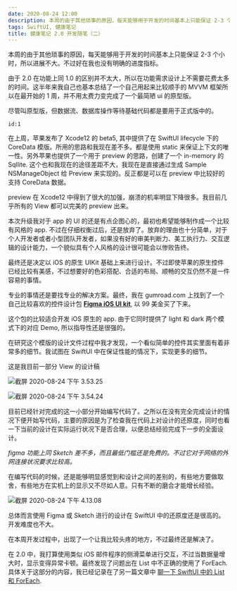 ```yaml
---
date: 2020-08-24 12:00
description: 本周的由于其他琐事的原因，每天能够用于开发的时间基本上只能保证 2-3 个小时，所以进展不大。不过好在我也没有明确的进度指标。
tags: SwiftUI, 健康笔记
title: 健康笔记 2.0 开发随笔（二）
---
```


本周的由于其他琐事的原因，每天能够用于开发的时间基本上只能保证 2-3 个小时，所以进展不大。不过好在我也没有明确的进度指标。

由于 2.0 在功能上同 1.0 的区别并不太大，所以在功能需求设计上不需要花费太多的时间。这半年来我自己也基本总结了一个自己用起来比较顺手的 MVVM 框架所以在最开始的 1 周，并不用太费力变完成了一个最简陋 ui 的原型版。

尽管叫原型版，但数据流、数据库操作等待基础代码都是要用于正式版中的。

```responser
id:1
```

在上周，苹果发布了 Xcode12 的 beta5, 其中提供了在 SwiftUI lifecycle 下的 CoreData 模版。所用的思路和我现在差不多。都是使用 static 来保证上下文的唯一性。另外苹果也提供了一个用于 preview 的思路，创建了一个 in-memory 的 Sqllite. 这个也和我现在的途径差距不大，我现在是直接通过生成 Sample NSManageObject 给 Preview 来实现的。反正都是可以在 preview 中比较好的支持 CoreData 数据。

preview 在 Xcode12 中得到了很大的加强，崩溃的机率明显下降很多。我目前几乎所有的 View 都可以完美的 preview 出来。

本次升级我对于 app 的 UI 的还是有点企图心的，最初也希望能够制作成一个比较有风格的 app. 不过在仔细权衡过后，还是放弃了。放弃的理由也十分简单，对于个人开发者或者小型团队开发者，如果没有好的审美判断力、美工执行力、交互逻辑的设计能力，一个貌似具有个人风格的设计很可能会以惨败告终。

最终还是决定以 iOS 的原生 UIKit 基础上来进行设计。不过即使苹果的原生控件已经比较有美感，不过想要好的色彩搭配、合适的布局、顺畅的交互仍然不是一件容易的事情。

专业的事情还是要找专业的解决方案。最终，我在 gumroad.com 上找到了一个自己比较喜欢的控件设计包 [**Figma iOS UI kit**](https://gumroad.com/l/iostoolkit), 以 99 美金买了下来。

这个包的比较适合开发 iOS 原生的 app. 由于它同时提供了 light 和 dark 两个模式下的对应 Demo, 所以指导性还是很强的。

在研究这个模版的设计文件过程中我才发现，一个看似简单的控件其实里面有着非常多的细节。我试图在 SwiftUI 中在保证性能的情况下，实现更多的细节。

这是我目前一部分 View 的设计稿

![截屏 2020-08-24 下午 3.53.25](https://cdn.fatbobman.com/healthnotes-develop-memo-2-1.jpg)

![截屏 2020-08-24 下午 3.54.24](https://cdn.fatbobman.com/healthnotes-develop-memo-2-2.jpg)

目前已经针对完成的这一小部分开始编写代码了。之所以在没有完全完成设计的情况下便开始写代码，主要的原因是为了检查我在代码上对设计的还原度，同时也看一下当前的设计在实际运行状况下是否合理，以便总结经验完成下一步的全面设计。

*figma 功能上同 Sketch 差不多，而且最低门槛还是免费的。不过它对于网络的外网连接状况要求比较高。*

在编写代码的时候，还是能够明显感觉到和设计之间的差别的，有些地方要做取舍，有些地方在实机上的显示又不尽如人意。只有不断的磨合才能增长经验。

![截屏 2020-08-24 下午 4.13.08](https://cdn.fatbobman.com/healthnotes-develop-memo-2-3.jpg)

总体而言使用 Figma 或 Sketch 进行的设计在 SwiftUI 中的还原度还是很高的。开发难度也不大。

在本周开发过程中，出现了一个让我比较头疼的地方，不过最终还是解决了。

在 2.0 中，我打算使用类似 iOS 邮件程序的侧滑菜单进行交互，不过当数据量增大时，显示变得异常卡顿。最终发现了问题出在 List 中不正确的使用了 ForEach. 具体关于这部分的内容，我已经记录在了另一篇文章中 [聊一下 SwiftUI 中的 List 和 ForEach](/posts/swiftui-list-foreach/).
